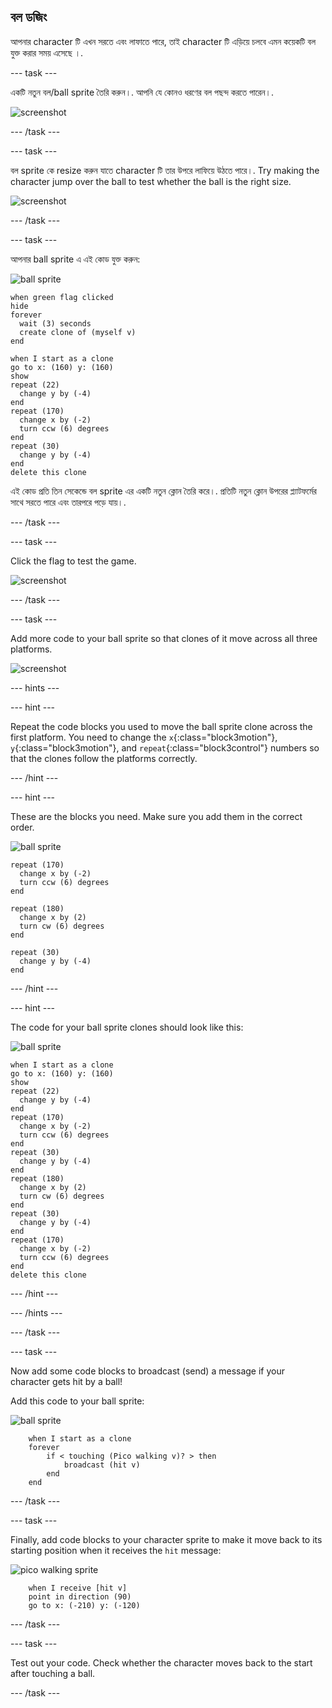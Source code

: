 ## বল ডজিং

আপনার character টি এখন সরতে এবং লাফাতে পারে, তাই character টি এড়িয়ে চলবে এমন কয়েকটি বল যুক্ত করার সময় এসেছে ।.

\--- task \---

একটি নতুন বল/ball sprite তৈরি করুন।. আপনি যে কোনও ধরণের বল পছন্দ করতে পারেন।.

![screenshot](images/dodge-balls.png)

\--- /task \---

\--- task \---

বল sprite কে resize করুন যাতে character টি তার উপরে লাফিয়ে উঠতে পারে।. Try making the character jump over the ball to test whether the ball is the right size.

![screenshot](images/dodge-ball-resize.png)

\--- /task \---

\--- task \---

আপনার ball sprite এ এই কোড যুক্ত করুন:

![ball sprite](images/ball_sprite.png)

```blocks3
when green flag clicked
hide
forever 
  wait (3) seconds
  create clone of (myself v)
end
```

```blocks3
when I start as a clone
go to x: (160) y: (160)
show
repeat (22) 
  change y by (-4)
end
repeat (170) 
  change x by (-2)
  turn ccw (6) degrees
end
repeat (30) 
  change y by (-4)
end
delete this clone
```

এই কোড প্রতি তিন সেকেন্ডে বল sprite এর একটি নতুন ক্লোন তৈরি করে।. প্রতিটি নতুন ক্লোন উপরের প্ল্যাটফর্মের সাথে সরতে পারে এবং তারপরে পড়ে যায়।.

\--- /task \---

\--- task \---

Click the flag to test the game.

![screenshot](images/dodge-ball-test.png)

\--- /task \---

\--- task \---

Add more code to your ball sprite so that clones of it move across all three platforms.

![screenshot](images/dodge-ball-more-motion.png)

\--- hints \---

\--- hint \---

Repeat the code blocks you used to move the ball sprite clone across the first platform. You need to change the `x`{:class="block3motion"}, `y`{:class="block3motion"}, and `repeat`{:class="block3control"} numbers so that the clones follow the platforms correctly.

\--- /hint \---

\--- hint \---

These are the blocks you need. Make sure you add them in the correct order.

![ball sprite](images/ball_sprite.png)

```blocks3
repeat (170) 
  change x by (-2)
  turn ccw (6) degrees
end

repeat (180) 
  change x by (2)
  turn cw (6) degrees
end

repeat (30) 
  change y by (-4)
end
```

\--- /hint \---

\--- hint \---

The code for your ball sprite clones should look like this:

![ball sprite](images/ball_sprite.png)

```blocks3
when I start as a clone
go to x: (160) y: (160)
show
repeat (22) 
  change y by (-4)
end
repeat (170) 
  change x by (-2)
  turn ccw (6) degrees
end
repeat (30) 
  change y by (-4)
end
repeat (180) 
  change x by (2)
  turn cw (6) degrees
end
repeat (30) 
  change y by (-4)
end
repeat (170) 
  change x by (-2)
  turn ccw (6) degrees
end
delete this clone
```

\--- /hint \---

\--- /hints \---

\--- /task \---

\--- task \---

Now add some code blocks to broadcast (send) a message if your character gets hit by a ball!

Add this code to your ball sprite:

![ball sprite](images/ball_sprite.png)

```blocks3
    when I start as a clone
    forever
        if < touching (Pico walking v)? > then
            broadcast (hit v)
        end
    end
```

\--- /task \---

\--- task \---

Finally, add code blocks to your character sprite to make it move back to its starting position when it receives the `hit` message:

![pico walking sprite](images/pico_walking_sprite.png)

```blocks3
    when I receive [hit v]
    point in direction (90)
    go to x: (-210) y: (-120)
```

\--- /task \---

\--- task \---

Test out your code. Check whether the character moves back to the start after touching a ball.

\--- /task \---
